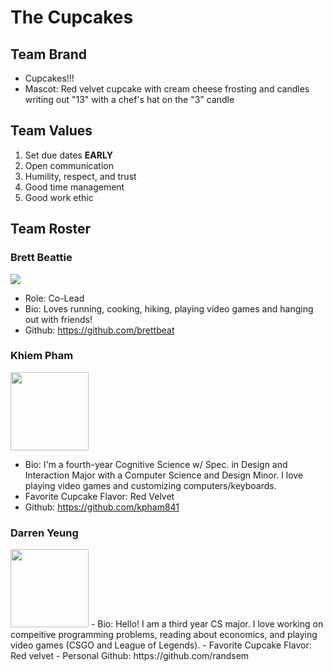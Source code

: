 # The Cupcakes

## Team Brand
- Cupcakes!!!
- Mascot: Red velvet cupcake with cream cheese frosting and candles writing out "13" with a chef's hat on the "3" candle

## Team Values
1. Set due dates **EARLY**
2. Open communication
3. Humility, respect, and trust
4. Good time management
5. Good work ethic

## Team Roster

### Brett Beattie

<img src="https://ucsdtritons.com/images/2021/9/1/Beattie_Brett.png?width=125" style="display: inline"/>

- Role: Co-Lead
- Bio: Loves running, cooking, hiking, playing video games and hanging out with friends!
- Github: https://github.com/brettbeat

### Khiem Pham

<img src="https://lh3.googleusercontent.com/unCIfQEOcDsmjOQPDQNzYiVqDztLfg4BKgpCEuVvs4BLSlUva45naMq08yOEsWZEKJi3g56GyvOvbHKRyzsVRRh_nPJRsrvXLbV5SN2pGWBpDGKpI63x7Yea2iTDjguS3bE09kIJ=w2400" style="width: 125px;"/>

- Bio: I'm a fourth-year Cognitive Science w/ Spec. in Design and Interaction Major with a Computer Science and Design Minor. I love playing video games and customizing computers/keyboards.
- Favorite Cupcake Flavor: Red Velvet
- Github: https://github.com/kpham841

### Darren Yeung

<img src ="https://drive.google.com/uc?export=view&id=1FhTfGmCSyg7lNFNFtgmMXbRxeKnEsVfZ" style="width: 125px;"/>
- Bio: Hello! I am a third year CS major. I love working on compeitive programming problems, reading about economics, and playing video games (CSGO and League of Legends). 
- Favorite Cupcake Flavor: Red velvet
- Personal Github: https://github.com/randsem